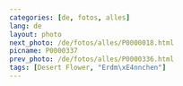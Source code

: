 ```yaml
---
categories: [de, fotos, alles]
lang: de
layout: photo
next_photo: /de/fotos/alles/P0000018.html
picname: P0000337
prev_photo: /de/fotos/alles/P0000336.html
tags: [Desert Flower, "Erdm\xE4nnchen"]
---
```

